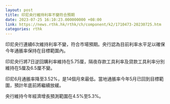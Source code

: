 ```yaml
---
layout: post
title: 印尼央行維持利率不變符合預期
date: 2023-07-25 16:10:23.000000000 +08:00
link: https://news.rthk.hk/rthk/ch/component/k2/1710473-20230725.htm
categories: rthk
---
```


印尼央行連續6次維持利率不變，符合市場預期。央行認為目前利率水平足以確保今年通脹率保持在目標範圍內。

印尼央行將7日逆回購利率維持在5.75厘，隔夜存款工具利率及貸款工具利率分別維持在5厘及6.5厘不變。

印尼6月通脹率降至3.52%，是14個月來最低。當地通脹率今年5月已回到目標範圍，預計年底前將繼續放緩。

央行維持今年經濟增長預測範圍在4.5%至5.3%。
